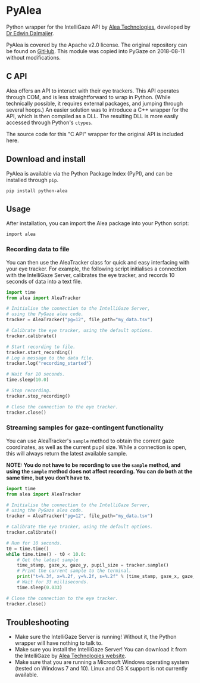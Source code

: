 # PyAlea

Python wrapper for the IntelliGaze API by [Alea Technologies](https://www.intelligaze.com/en/), developed by [Dr Edwin Dalmaijer](https://github.com/esdalmaijer).

PyAlea is covered by the Apache v2.0 license. The original repository can be found on [GitHub](https://github.com/esdalmaijer/PyAlea). This module was copied into PyGaze on 2018-08-11 without modifications.

## C API

Alea offers an API to interact with their eye trackers. This API operates through COM, and is less straightforward to wrap in Python. (While technically possible, it requires external packages, and jumping through several hoops.) An easier solution was to introduce a C++ wrapper for the API, which is then compiled as a DLL. The resulting DLL is more easily accessed through Python's `ctypes`.

The source code for this "C API" wrapper for the original API is included here.

## Download and install

PyAlea is available via the Python Package Index (PyPI), and can be installed through `pip`.

```
pip install python-alea
```

## Usage

After installation, you can import the Alea package into your Python script:

```
import alea
```

### Recording data to file

You can then use the AleaTracker class for quick and easy interfacing with your eye tracker. For example, the following script initialises a connection with the IntelliGaze Server, calibrates the eye tracker, and records 10 seconds of data into a text file.

```python
import time
from alea import AleaTracker

# Initialise the connection to the IntelliGaze Server,
# using the PyGaze alea code.
tracker = AleaTracker("pg=12", file_path="my_data.tsv")

# Calibrate the eye tracker, using the default options.
tracker.calibrate()

# Start recording to file.
tracker.start_recording()
# Log a message to the data file.
tracker.log("recording_started")

# Wait for 10 seconds.
time.sleep(10.0)

# Stop recording.
tracker.stop_recording()

# Close the connection to the eye tracker.
tracker.close()
```

### Streaming samples for gaze-contingent functionality

You can use AleaTracker's `sample` method to obtain the corrent gaze coordinates, as well as the current pupil size. While a connection is open, this will always return the latest available sample.

**NOTE: You do not have to be recording to use the `sample` method, and using the `sample` method does not affect recording. You can do both at the same time, but you don't have to.**

```python
import time
from alea import AleaTracker

# Initialise the connection to the IntelliGaze Server,
# using the PyGaze alea code.
tracker = AleaTracker("pg=12", file_path="my_data.tsv")

# Calibrate the eye tracker, using the default options.
tracker.calibrate()

# Run for 10 seconds.
t0 = time.time()
while time.time() - t0 < 10.0:
    # Get the latest sample
    time_stamp, gaze_x, gaze_y, pupil_size = tracker.sample()
    # Print the current sample to the terminal.
    print("t=%.3f, x=%.2f, y=%.2f, s=%.2f" % (time_stamp, gaze_x, gaze_y, pupil_size))
    # Wait for 33 milliseconds.
    time.sleep(0.033)

# Close the connection to the eye tracker.
tracker.close()
```

## Troubleshooting

* Make sure the IntelliGaze Server is running! Without it, the Python wrapper will have nothing to talk to.
* Make sure you install the IntelliGaze Server! You can download it from the IntelliGaze by [Alea Technologies website](https://www.intelligaze.com/en/support/download).
* Make sure that you are running a Microsoft Windows operating system (tested on Windows 7 and 10). Linux and OS X support is not currently available.

